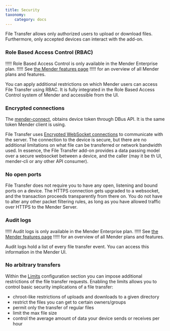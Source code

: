 ```yaml
---
title: Security
taxonomy:
    category: docs
---
```


File Transfer allows only authorized users to upload or download files.
Furthermore, only accepted devices can interact with the add-on.
 
### Role Based Access Control (RBAC)

!!!!! Role Based Access Control is only available in the Mender Enterprise plan.
!!!!! See [the Mender features page](https://mender.io/product/features?target=_blank)
!!!!! for an overview of all Mender plans and features.

You can apply additional restrictions on which Mender users can access File Transfer using RBAC.
It is fully integrated in the Role Based Access Control system of Mender and accessible from the UI.

### Encrypted connections

The [mender-connect](https://github.com/mendersoftware/mender-connect),
obtains device token through DBus API. It is the same token Mender client is using.
<!--AUTOVERSION: "https://tools.ietf.org/html/rfc6455#section-%"/ignore-->
File Transfer uses [Encrypted WebSocket connections](https://tools.ietf.org/html/rfc6455#section-11.1.2) to communicate with the server.
The connection to the device is secure, but there are no additional limitations on what file can be transferred or network bandwidth used.
In essence, the File Transfer add-on provides a data passing model over a secure websocket between
a device, and the caller (may it be th UI, mender-cli or any other API consumer).

### No open ports

File Transfer does not require you to have any open, listening and bound ports
on a device. The HTTPS connection gets upgraded to a websocket, and the transaction
proceeds transparently from there on. You do not have to alter any other
packet filtering rules, as long as you have allowed traffic over HTTPS
to the Mender Server.

### Audit logs

!!!!! Audit logs is only available in the Mender Enterprise plan.
!!!!! See [the Mender features page](https://mender.io/product/features?target=_blank)
!!!!! for an overview of all Mender plans and features.

Audit logs hold a list of every file transfer event. You can access this information
in the Mender UI.

### No arbitrary transfers

Within the [Limits](../../90.Mender-Connect/docs.md#limits-configuration) configuration section you can impose
additional restrictions of the file transfer requests. Enabling the limits allows you to control
basic security implications of a file transfer:
* chroot-like restrictions of uploads and downloads to a given directory
* restrict the files you can get to certain owners/groups
* permit only the transfer of regular files
* limit the max file size
* control the average amount of data your device sends or receives per hour
